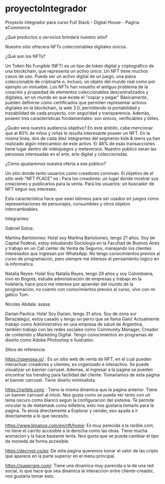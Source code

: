 # proyectoIntegrador
Proyecto integrador para curso Full Stack - Digital House - Pagina eCommerce

¿Qué productos o servicios brindará nuestro sitio?


Nuestro sitio ofrecera NFTs coleccionables digitales únicos. 

¿Qué son los NFTs?

Un Token No Fungible (NFT) es un tipo de token digital y criptográfico de una blockchain, que representa un activo único. Un NFT tiene muchos casos de uso. Puede ser un activo digital de un juego, una pieza coleccionable de criptoarte o, incluso, un objeto del mundo real como por ejemplo un inmueble. Los NFTs han resuelto el antiguo problema de la creación y propiedad de elementos coleccionables descentralizados y digitales, en un mundo en que existe el "copiar y pegar"
Básicamente, pueden definirse como certificados que permiten representar activos digitales en la blockchain, la web 3.0, permitiendo la portabilidad y trazabilidad de cada proyecto, con seguridad y transparencia. Además, poseen tres características fundamentales: son únicos, verificables y útiles.


¿Quién será nuestra audiencia objetivo?
En este ámbito, cabe mencionar que al 60% de niños y niñas le resulta interesante poseer un NFT. En la misma línea, dos de cada diez integrantes del segmento kids & teens ya han realizado algún intercambio de este activo. El 48% de esas transacciones tiene lugar dentro de videojuegos y metaversos.
Nuestro publico seran las personas interesadas en el arte, arte digital y coleccionistas.

¿Cómo ajustaremos nuestra oferta a ese público?

Un sitio donde tanto usuarios como creadores convivan. El objetivo de el sitio web "NFT PLACE" es :
Para los creadores:  un lugar donde mostrar sus creaciones y publicarlos para la venta.
Para los usuarios: un buscador de NFT segun sus intereses.

Esta característica hace que sean idóneos para ser usados en juegos como representaciones de personajes, consumibles y otros objetos intercambiables.

Integrantes:

Gabriel Soloa: 

Martina Bartolomeo: Hola! soy Martina Bartolomeo, tengo 21 años. Soy de Capital Federal, estoy estudiando Sociologia en la Facultad de Buenos Aires y trabajo en un Call center de Venta de Seguros, manejando los clientes interesados que ingresan por WhatsApp. No tengo conocimientos previos al curso de programacion, pero siempre me intereso el pensamiento logico en la informatica. 

Natalia Reyes: Hola! Soy Natalia Reyes, tengo 28 años y soy Colombiana, vivo en Bogotá, estudie administración de empresas y trabajo en la hotelería, hace poco me interese por aprender del mundo de la programación, no cuento con conocimientos previos al curso, vivo con mi gatico Tom.

Nicolas Abdala: asasa

Darian Pavlica:  Hola! Soy Darian, tengo 31 años. Soy de zona sur Berazategui, estoy casado y tengo un perro que se llama Galo! Actualmente trabajo como Administrativo en una empresa de salud de Argentina, también trabajo con las redes sociales como Community Manager, Creador de contenido y Marketing Digital. Tengo conocimientos en programas de diseño como Adobe Photoshop e Ilustraitor.

Sitios de referencia:

https://opensea.io/ : Es un sitio web de venta de NFT, en el cual pueden interactuar creadores y clientes, es organizado e interactivo. Se puede visualizar un banner carrusel. Ademas, al ingresar a la pagina se pueden encontrar los trending para facilidad del cliente. Tomariamos de esta pagina el banner carrusel. Tiene diseño minimalista. 

https://rarible.com/ : Tiene la misma dinamica que la pagina anterior. Tiene un banner carrusel al inicio. Nos gusta como se pueda ver tanto con un tema oscuro como blanco segun la configuracion del sistema. Te permite vincular la de metamask como billetera, esto nos gustaria tomarlo para la pagina. Te envía directamente a Explorar y vender, eso ayuda a ir directamente a lo que necesito.

https://www.binance.com/en/nft/home: Es muy parecida a la rarible.com, no tiene el carrito accesible a la derecha como las otras. Tiene mucha animacion y la hace bastante lenta. Nos gusta que se pueda cambiar el tipo de moneda de forma accesible. 

https://decrypt.co/es: De esta pagina queremos tomar el valor de las cripto que aparece en la parte superior en el menu principal.

https://superrare.com/: Tiene una dinamica muy parecida a la de una red social, lo que hace que sea dinamica la interaccion entre cliente-creador, nos gustaria tomar esto.

